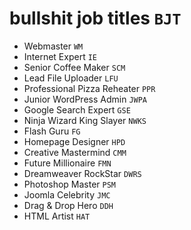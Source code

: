 # bullshit job titles `BJT`

* Webmaster `WM`
* Internet Expert `IE`
* Senior Coffee Maker `SCM`
* Lead File Uploader `LFU`
* Professional Pizza Reheater `PPR`
* Junior WordPress Admin `JWPA`
* Google Search Expert `GSE`
* Ninja Wizard King Slayer `NWKS`
* Flash Guru `FG`
* Homepage Designer `HPD`
* Creative Mastermind `CMM`
* Future Millionaire `FMN`
* Dreamweaver RockStar `DWRS`
* Photoshop Master `PSM`
* Joomla Celebrity `JMC`
* Drag & Drop Hero `DDH`
* HTML Artist `HAT`
